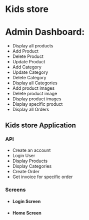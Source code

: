 
# Kids store
# Admin Dashboard:
  - Display all products
  - Add Product
  - Delete Product
  - Update Product
  - Add Category
  - Update Category
  - Delete Category
  - Display all Categories
  - Add product images
  - Delete product image
  - Display product images
  - Display specific product 
  - Display all Orders


## Kids store Application 
 ### API
   - Create an account
   - Login User
   - Display Products
   - Display Categories
   - Create Order
   - Get invoice for specific order
 ### Screens
 - #### Login Screen

 - #### Home Screen
